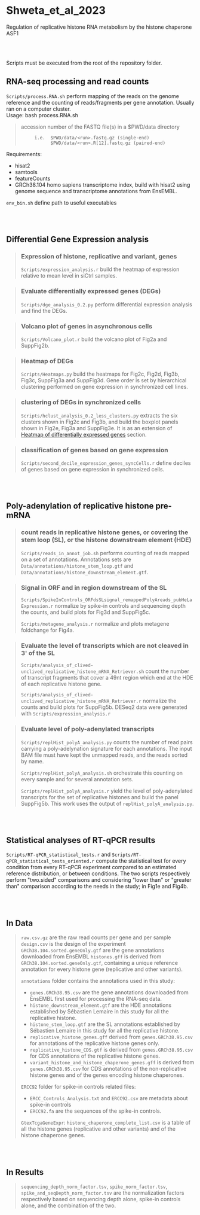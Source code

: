 # Shweta_et_al_2023
Regulation of replicative histone RNA metabolism by the histone chaperone ASF1  

<br/><br/>

Scripts must be executed from the root of the repository folder.

## RNA-seq processing and read counts

`Scripts/process.RNA.sh` perform mapping of the reads on the genome reference and the counting of reads/fragments per gene annotation. Usually ran on a computer cluster.  
Usage: bash process.RNA.sh <run>
> <run>    accession number of the FASTQ file(s) in a $PWD/data directory
>
>          i.e.  $PWD/data/<run>.fastq.gz (single-end)
>                $PWD/data/<run>.R[12].fastq.gz (paired-end)

Requirements:
- hisat2
- samtools
- featureCounts
- GRCh38.104 homo sapiens transcriptome index, build with hisat2 using genome sequence and transcriptome annotations from EnsEMBL.

`env_bin.sh` define path to useful executables

<br/><br/>


## Differential Gene Expression analysis

> ### Expression of histone, replicative and variant, genes
> 
> `Scripts/expression_analysis.r` build the heatmap of expression relative to mean level in siCtrl samples.


> ### Evaluate differentially expressed genes (DEGs)
> 
> `Scripts/dge_analysis_0.2.py` perform differential expression analysis and find the DEGs.


> ### Volcano plot of genes in asynchronous cells
> 
> `Scripts/Volcano_plot.r` build the volcano plot of Fig2a and SuppFig2b.


> ### Heatmap of DEGs
> 
> `Scripts/Heatmaps.py` build the heatmaps for Fig2c, Fig2d, Fig3b, Fig3c, SuppFig3a and SuppFig3d. Gene order is set by hierarchical clustering performed on gene expression in synchronized cell lines.


> ### clustering of DEGs in synchronized cells
> 
> `Scripts/hclust_analysis_0.2_less_clusters.py` extracts the six clusters shown in Fig2c and Fig3b, and build the boxplot panels shown in Fig2e, Fig3a and SuppFig3e. It is as an extension of [Heatmap of differentially expressed genes](#Heatmap-of-differentially-expressed-genes) section.


> ### classification of genes based on gene expression
> 
> `Scripts/second_decile_expression_genes_syncCells.r` define deciles of genes based on gene expression in synchronized cells.

<br/><br/>


## Poly-adenylation of replicative histone pre-mRNA

> ### count reads in replicative histone genes, or covering the stem loop (SL), or the histone downstream element (HDE)
> 
> `Scripts/reads_in_annot_job.sh` performs counting of reads mapped on a set of annotations. Annotations sets are `Data/annotations/histone_stem_loop.gtf` and `Data/annotations/histone_downstream_element.gtf`.  


> ### Signal in ORF and in region downstream of the SL
> 
> `Scripts/SpikeInControls_ORFdsSLsignal_remappedPolyAreads_pubHeLaExpression.r` normalize by spike-in controls and sequencing depth the counts, and build plots for Fig3d and SuppFig5c.
> 
> `Scripts/metagene_analysis.r` normalize and plots metagene foldchange for Fig4a.


> ### Evaluate the level of transcripts which are not cleaved in 3' of the SL
> 
> `Scripts/analysis_of_clived-unclived_replicative_histone_mRNA_Retriever.sh` count the number of transcript fragments that cover a 49nt region which end at the HDE of each replicative histone gene.  
> 
> `Scripts/analysis_of_clived-unclived_replicative_histone_mRNA_Retriever.r` normalize the counts and build plots for SuppFig5b. DESeq2 data were generated with `Scripts/expression_analysis.r`


> ### Evaluate level of poly-adenylated transcripts
> 
> `Scripts/replHist_polyA_analysis.py` counts the number of read pairs carrying a poly-adelynation signature for each annotations. The input BAM file must have kept the unmapped reads, and the reads sorted by name.  
> 
> `Scripts/replHist_polyA_analysis.sh` orchestrate this counting on every sample and for several annotation sets.
> 
> `Scripts/replHist_polyA_analysis.r` yield the level of poly-adenylated transcripts for the set of replicative histones and build the panel SuppFig5b. This work uses the output of `replHist_polyA_analysis.py`.  

<br/><br/>


## Statistical analyses of RT-qPCR results

`Scripts/RT-qPCR_statistical_tests.r` and `Scripts/RT-qPCR_statistical_tests_oriented.r` compute the statistical test for every condition from every RT-qPCR experiment compared to an estimated reference distribution, or between conditions. The two scripts respectively perform "two.sided" comparisons and considering "lower than" or "greater than" comparison according to the needs in the study; in Fig1e and Fig4b.


<br/><br/>

## In Data

> `raw.csv.gz` are the raw read counts per gene and per sample
> `design.csv` is the design of the experiment
> `GRCh38.104.sorted.geneOnly.gtf` are the gene annotations downloaded from EnsEMBL
> `histones.gff` is derived from `GRCh38.104.sorted.geneOnly.gtf`, containing a unique reference annotation for every histone gene (replicative and other variants).
> 
> `annotations` folder contains the annotations used in this study:
> - `genes.GRCh38.95.csv` are the gene annotations downloaded from EnsEMBL first used for processing the RNA-seq data.
> - `histone_downstream_element.gtf` are the HDE annotations established by Sébastien Lemaire in this study for all the replicative histone.
> - `histone_stem_loop.gtf` are the SL annotations established by Sébastien Lemaire in this study for all the replicative histone.
> - `replicative_histone_genes.gff` derived from `genes.GRCh38.95.csv` for annotations of the replicative histone genes only.
> - `replicative_histone_CDS.gtf` is derived from `genes.GRCh38.95.csv` for CDS annotations of the replicative histone genes.
> - `variant_histone_and_histone_chaperone_genes.gff` is derived from `genes.GRCh38.95.csv` for CDS annotations of the non-replicative histone genes and of the genes encoding histone chaperones.
> 
> `ERCC92` folder for spike-in controls related files:
> - `ERCC_Controls_Analysis.txt` and `ERCC92.csv` are metadata about spike-in controls
> - `ERCC92.fa` are the sequences of the spike-in controls.
> 
> `GtexTcgaGeneExpr`:
> `histone_chaperone_complete_list.csv` is a table of all the histone genes (replicative and other variants) and of the histone chaperone genes.


<br/><br/>


## In Results

> `sequencing_depth_norm_factor.tsv`, `spike_norm_factor.tsv`, `spike_and_seqDepth_norm_factor.tsv` are the normalization factors respectively based on sequencing depth alone, spike-in controls alone, and the combination of the two.


<!--  -->
